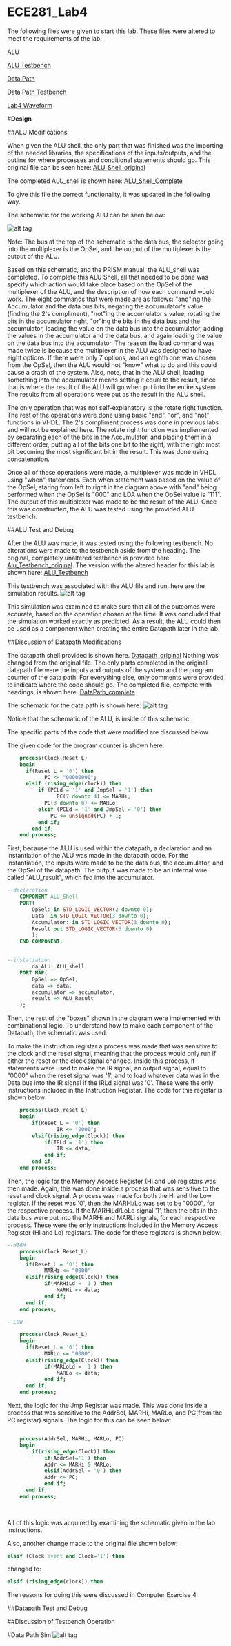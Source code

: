 ECE281_Lab4
===========

The following files were given to start this lab.  These files were altered to meet the requirements of the lab.  

[ALU](https://raw.githubusercontent.com/JohnTerragnoli/ECE281_Lab4/master/ALU_Testbench.vhd)

[ALU Testbench](https://raw.githubusercontent.com/JohnTerragnoli/ECE281_Lab4/master/ALU_Testbench.vhd)

[Data Path](https://raw.githubusercontent.com/JohnTerragnoli/ECE281_Lab4/master/Datapath_shell.vhd)

[Data Path Testbench](https://raw.githubusercontent.com/JohnTerragnoli/ECE281_Lab4/master/Datapath_testbench.vhd)

[Lab4 Waveform](https://raw.githubusercontent.com/JohnTerragnoli/ECE281_Lab4/master/Lab4_waveform.wcfg)


#**Design**

##ALU Modifications 

When given the ALU shell, the only part that was finished was the importing of the needed libraries, the specifications of the inputs/outputs, and the outline for where processes and conditional statements should go. 
This original file can be seen here: [ALU_Shell_original](https://raw.githubusercontent.com/JohnTerragnoli/ECE281_Lab4/master/ALU_shell_original.vhd)

The completed ALU_shell is shown here: [ALU_Shell_Complete](https://raw.githubusercontent.com/JohnTerragnoli/ECE281_Lab4/master/ALU_shell.vhd)
 

To give this file the correct functionality, it was updated in the following way.

The schematic for the working ALU can be seen below: 

![alt tag](https://raw.githubusercontent.com/JohnTerragnoli/ECE281_Lab4/master/ALU_Schematic.PNG "ALU Schematic")

Note: The bus at the top of the schematic is the data bus, the selector going into the multiplexer is the OpSel, and the output of the multiplexer is the output of the ALU. 

Based on this schematic, and the PRISM manual, the ALU_shell was completed.  To complete this ALU Shell, all that needed to be done was specify which action would take place based on the OpSel of the multiplexer of the ALU, and the description of how each command would work.  The eight commands that were made are as follows: "and"ing the Accumulator and the data bus bits, negating the accumulator's value (finding the 2's compliment), "not"ing the accumulator's value, rotating the bits in the accumulator right, "or"ing the bits in the data bus and the accumulator, loading the value on the data bus into the accumulator, adding the values in the accumulator and the data bus, and again loading the value on the data bus into the accumulator.  The reason the load command was made twice is because the multiplexer in the ALU was designed to have eight options.  If there were only 7 options, and an eighth one was chosen from the OpSel, then the ALU would not "know" what to do and this could cause a crash of the system.  Also, note, that in the ALU shell, loading something into the accumulator means setting it equal to the result, since that is where the result of the ALU will go when put into the entire system. The results from all operations were put as the result in the ALU shell. 

The only operation that was not self-explanatory is the rotate right function.  The rest of the operations were done using basic "and", "or", and "not" functions in VHDL.  The 2's compliment process was done in previous labs and will not be explained here.  The rotate right function was impliemented by separating each of the bits in the Accumulator, and placing them in a different order, putting all of the bits one bit to the right, with the right most bit becoming the most significant bit in the result.  This was done using concatenation.  

Once all of these operations were made, a multiplexer was made in VHDL using "when" statements.  Each when statement was based on the value of the OpSel, staring from left to right in the diagram above with "and" being performed when the OpSel is "000" and LDA when the OpSel value is "111".  The output of this multiplexer was made to be the result of the ALU.  Once this was constructed, the ALU was tested using the provided ALU testbench.  



##ALU Test and Debug

After the ALU was made, it was tested using the following testbench.  No alterations were made to the testbench aside from the heading.  The original, completely unaltered testbench is provided here [Alu_Testbench_original](https://raw.githubusercontent.com/JohnTerragnoli/ECE281_Lab4/master/ALU_testbench_original.vhd).  The version with the altered header for this lab is shown here: [ALU_Testbench](https://raw.githubusercontent.com/JohnTerragnoli/ECE281_Lab4/master/ALU_Testbench.vhd)


This testbench was associated with the ALU file and run.  here are the simulation results. 
![alt tag](https://raw.githubusercontent.com/JohnTerragnoli/ECE281_Lab4/master/alu_SIMULATION.PNG "ALU Simulation Results")

This simulation was examined to make sure that all of the outcomes were accurate, based on the operation chosen at the time.  It was concluded that the simulation worked exactly as predicted.  As a result, the ALU could then be used as a component when creating the entire Datapath later in the lab.  

##Discussion of Datapath Modifications

The datapath shell provided is shown here. [Datapath_original](https://raw.githubusercontent.com/JohnTerragnoli/ECE281_Lab4/master/Datapath_shell_original.vhd) Nothing was changed from the original file.  The only parts completed in the original datapath file were the inputs and outputs of the system and the program counter of the data path.  For everything else, only comments were provided to indicate where the code should go. The completed file, compete with headings, is shown here. [DataPath_complete](https://raw.githubusercontent.com/JohnTerragnoli/ECE281_Lab4/master/Datapath_shell.vhd) 

The schematic for the data path is shown here: 
![alt tag](https://raw.githubusercontent.com/JohnTerragnoli/ECE281_Lab4/master/datapath_schematic.PNG "ALU Simulation Results")

Notice that the schematic of the ALU, is inside of this schematic.  

The specific parts of the code that were modified are discussed below. 

The given code for the program counter is shown here: 

```VHDL
	process(Clock,Reset_L)
  	begin				 
	  if(Reset_L = '0') then
		  	PC <= "00000000";
	  elsif (rising_edge(clock)) then 
		  if (PCLd = '1' and JmpSel = '1') then
		        PC(7 downto 4) <= MARHi;   
			PC(3 downto 0) <= MARLo;
		  elsif (PCLd = '1' and JmpSel = '0') then
			  PC <= unsigned(PC) + 1;
		  end if;
		end if;		
  	end process;
```

First, because the ALU is used within the datapath, a declaration and an instantiation of the ALU was made in the datapath code.  For the instantiation, the inputs were made to be the data bus, the accumulator, and the OpSel of the datapath.  The output was made to be an internal wire called "ALU_result", which fed into the accumulator.  

```VHDL
--declaration
	COMPONENT ALU_Shell
	PORT(
		OpSel: in STD_LOGIC_VECTOR(2 downto 0);
		Data: in STD_LOGIC_VECTOR(3 downto 0);
		Accumulator: in STD_LOGIC_VECTOR(3 downto 0);
		Result:out STD_LOGIC_VECTOR(3 downto 0)
		);
	END COMPONENT;


--instatiation
		da_ALU: ALU_shell
	PORT MAP(
		OpSel => OpSel,
		data => data,
		accumulator => accumulator,
		result => ALU_Result
	);


```

Then, the rest of the "boxes" shown in the diagram were implemented with combinational logic.  To understand how to make each component of the Datapath, the schematic was used.  

To make the instruction registar a process was made that was sensitive to the clock and the reset signal, meaning that the process would only run if either the reset or the clock signal changed. Inside this process, if statements were used to make the IR signal, an output signal, equal to "0000" when the reset signal was '1', and to load whatever data was in the Data bus into the IR signal if the IRLd signal was '0'. These were the only instructions included in the Instruction Registar. The code for this registar is shown below: 

```VHDL 
	process(Clock,reset_L)
  	begin				   
		if(Reset_L = '0') then
				IR <= "0000"; 
		elsif(rising_edge(Clock)) then
			if(IRLd = '1') then
				IR <= data; 
			end if; 
		end if; 
  	end process;   
```



Then, the logic for the Memory Access Register (Hi and Lo) registars was then made.  Again, this was done inside a process that was sensitive to the reset and clock signal.  A process was made for both the Hi and the Low registar.  If the reset was '0', then the MARHi/Lo was set to be "0000", for the respective process.  If the MARHiLd/LoLd signal '1', then the bits in the data bus were put into the MARHi and MARLi signals, for each respective process.  These were the only instructions included in the Memory Access Register (Hi and Lo) registars. The code for these registars is shown below: 


```VHDL
--HIGH
	process(Clock,Reset_L)
  	begin				 
	  if(Reset_L = '0') then
			MARHi <= "0000"; 
	  elsif(rising_edge(Clock)) then 
			if(MARHiLd = '1') then
				MARHi <= data; 
			end if; 
	  end if; 
  	end process;       

--LOW
	
	process(Clock,Reset_L)
  	begin				 
	  if(Reset_L = '0') then
			MARLo <= "0000"; 
	  elsif(rising_edge(Clock)) then 
			if(MARLoLd = '1') then
				MARLo <= data; 
			end if; 
	  end if; 
  	end process;   
``` 

Next, the logic for the Jmp Registar was made.  This was done inside a process that was sensitive to the AddrSel, MARHi, MARLo, and PC(from the PC registar) signals.  The logic for this can be seen below: 

```VHDL

	process(AddrSel, MARHi, MARLo, PC)
  	begin		
		if(rising_edge(Clock)) then
			if(AddrSel='1') then 
			Addr <= MARHi & MARLo; 
			elsif(AddrSel = '0') then 
			Addr <= PC; 
			end if; 
	  end if; 
  	end process;   
		
		
```

All of this logic was acquired by examining the schematic given in the lab instructions.  



Also, another change made to the original file shown below: 

```VHDL
elsif (Clock'event and Clock='1') then 
```

changed to: 

```VHDL
elsif (rising_edge(clock)) then 
```

The reasons for doing this were discussed in Computer Exercise 4. 

##Datapath Test and Debug

##Discussion of Testbench Operation






#Data Path Sim
![alt tag](https://raw.githubusercontent.com/JohnTerragnoli/ECE281_Lab4/master/data_path_sim.PNG "DataPath Simulation Results")

